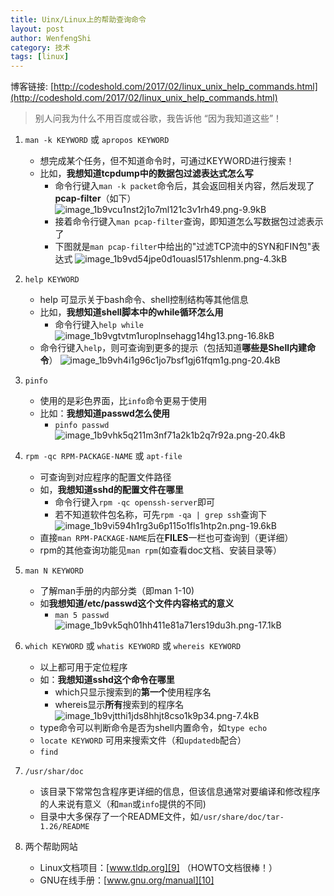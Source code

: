 ```yaml
---
title: Uinx/Linux上的帮助查询命令
layout: post
author: WenfengShi
category: 技术
tags: [linux]
---
```

博客链接: [http://codeshold.com/2017/02/linux_unix_help_commands.html](http://codeshold.com/2017/02/linux_unix_help_commands.html)


> 别人问我为什么不用百度或谷歌，我告诉他 “因为我知道这些”！

1. `man -k KEYWORD` 或 `apropos KEYWORD`
    - 想完成某个任务，但不知道命令时，可通过KEYWORD进行搜索！
    - 比如，**我想知道tcpdump中的数据包过滤表达式怎么写**
        - 命令行键入`man -k packet`命令后，其会返回相关内容，然后发现了**pcap-filter**（如下）
            ![image_1b9vcu1nst2j1o7ml121c3v1rh49.png-9.9kB][1]
        - 接着命令行键入`man pcap-filter`查询，即知道怎么写数据包过滤表示了
        - 下图就是`man pcap-filter`中给出的"过滤TCP流中的SYN和FIN包"表达式
            ![image_1b9vd54jpe0d1ouasl517shlenm.png-4.3kB][2]

2. `help KEYWORD`
    - help 可显示关于bash命令、shell控制结构等其他信息
    - 比如，**我想知道shell脚本中的while循环怎么用**
        - 命令行键入`help while`   
            ![image_1b9vgtvtm1uroplnsehagg14hg13.png-16.8kB][3] 
    - 命令行键入`help`，则可查询到更多的提示（包括知道**哪些是Shell内建命令**）
            ![image_1b9vh4i1g96c1jo7bsf1gj61fqm1g.png-20.4kB][4]

4. `pinfo`
    - 使用的是彩色界面，比`info`命令更易于使用
    - 比如：**我想知道passwd怎么使用**
        - `pinfo passwd`
            ![image_1b9vhk5q211m3nf71a2k1b2q7r92a.png-20.4kB][5]

5.  `rpm -qc RPM-PACKAGE-NAME` 或 `apt-file`
    - 可查询到对应程序的配置文件路径
    - 如，**我想知道sshd的配置文件在哪里**
        - 命令行键入`rpm -qc openssh-server`即可
        - 若不知道软件包名称，可先`rpm -qa | grep ssh`查询下
        ![image_1b9vi594h1rg3u6p115o1fls1htp2n.png-19.6kB][6]
    - 直接`man RPM-PACKAGE-NAME`后在**FILES**一栏也可查询到（更详细）
    - rpm的其他查询功能见`man rpm`(如查看doc文档、安装目录等）

2. `man N KEYWORD`
    - 了解man手册的内部分类（即man 1-10)
    - 如**我想知道/etc/passwd这个文件内容格式的意义**
        - `man 5 passwd`
            ![image_1b9vk5qh01hh411e81a71ers19du3h.png-17.1kB][7]

6. `which KEYWORD` 或 `whatis KEYWORD` 或 `whereis KEYWORD`
    - 以上都可用于定位程序
    - 如：**我想知道sshd这个命令在哪里**
        - which只显示搜索到的**第一个**使用程序名
        - whereis显示**所有**搜索到的程序名
            ![image_1b9vjtthi1jds8hhjt8cso1k9p34.png-7.4kB][8]
    - type命令可以判断命令是否为shell内置命令，如`type echo`
    - `locate KEYWORD` 可用来搜索文件（和`updatedb`配合）
    - `find`

6. `/usr/shar/doc`
    - 该目录下常常包含程序更详细的信息，但该信息通常对要编译和修改程序的人来说有意义（和`man`或`info`提供的不同)
    - 目录中大多保存了一个README文件，如`/usr/share/doc/tar-1.26/README`
    
7. 两个帮助网站
    - Linux文档项目：[www.tldp.org][9] （HOWTO文档很棒！）
    - GNU在线手册：[www.gnu.org/manual][10]


  [1]: http://static.zybuluo.com/wuzhimang/o7g883jdmlhql9ofdtdt68zt/image_1b9vcu1nst2j1o7ml121c3v1rh49.png
  [2]: http://static.zybuluo.com/wuzhimang/bohrj6z3rzkicv9rcrge3d55/image_1b9vd54jpe0d1ouasl517shlenm.png
  [3]: http://static.zybuluo.com/wuzhimang/m1wnipjj7ujb6bvbktka4kf3/image_1b9vgtvtm1uroplnsehagg14hg13.png
  [4]: http://static.zybuluo.com/wuzhimang/invbhtdzcjtmaqjqwqah8z9z/image_1b9vh4i1g96c1jo7bsf1gj61fqm1g.png
  [5]: http://static.zybuluo.com/wuzhimang/ekdzs8azbd1hcchowwqrfu30/image_1b9vhk5q211m3nf71a2k1b2q7r92a.png
  [6]: http://static.zybuluo.com/wuzhimang/z3nzuepmy9vxxfomqtgok7qb/image_1b9vi594h1rg3u6p115o1fls1htp2n.png
  [7]: http://static.zybuluo.com/wuzhimang/41e7wc1ismr51r4qgxoiqilf/image_1b9vk5qh01hh411e81a71ers19du3h.png
  [8]: http://static.zybuluo.com/wuzhimang/zxgkgggs7qn865k0iq2o5a1d/image_1b9vjtthi1jds8hhjt8cso1k9p34.png
  [9]: http://www.tldp.org/
  [10]: https://www.gnu.org/manual/
